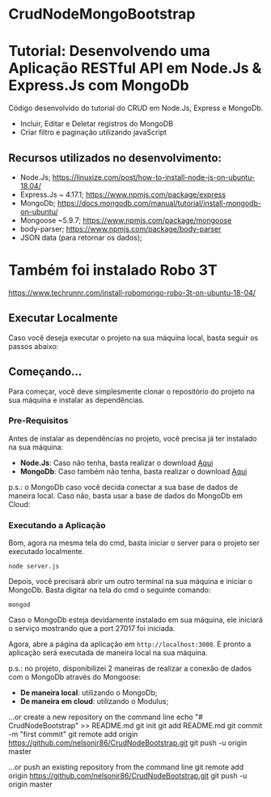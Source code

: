 # CrudNodeMongoBootstrap

# Tutorial: Desenvolvendo uma Aplicação RESTful API em Node.Js & Express.Js com MongoDb

Código desenvolvido do tutorial do CRUD em Node.Js, Express e MongoDb.

- Incluir, Editar e Deletar registros do MongoDB
- Criar filtro e paginação utilizando javaScript

## Recursos utilizados no desenvolvimento:

- Node.Js; https://linuxize.com/post/how-to-install-node-js-on-ubuntu-18.04/
- Express.Js ~ 4.17.1; https://www.npmjs.com/package/express
- MongoDb; https://docs.mongodb.com/manual/tutorial/install-mongodb-on-ubuntu/
- Mongoose ~5.9.7; https://www.npmjs.com/package/mongoose
- body-parser; https://www.npmjs.com/package/body-parser
- JSON data (para retornar os dados);

# Também foi instalado Robo 3T
https://www.techrunnr.com/install-robomongo-robo-3t-on-ubuntu-18-04/


## Executar Localmente

Caso você deseja executar o projeto na sua máquina local, basta seguir os passos abaixo:

## Começando...

Para começar, você deve simplesmente clonar o repositório do projeto na sua máquina e instalar as dependências.

### Pre-Requisitos

Antes de instalar as dependências no projeto, você precisa já ter instalado na sua máquina:

* **Node.Js**: Caso não tenha, basta realizar o download [Aqui](https://nodejs.org/en/)
* **MongoDb**: Caso também não tenha, basta realizar o download [Aqui](https://www.mongodb.com/download-center#community)

p.s.: o MongoDb caso você decida conectar a sua base de dados de maneira local. Caso não, basta usar 
a base de dados do MongoDb em Cloud:

### Executando a Aplicação

Bom, agora na mesma tela do cmd, basta iniciar o server para o projeto ser executado localmente.

```
node server.js
```

Depois, você precisará abrir um outro terminal na sua máquina e iniciar o MongoDb. Basta digitar na tela do cmd o seguinte comando:

```
mongod
```

Caso o MongoDb esteja devidamente instalado em sua máquina, ele iniciará o serviço mostrando que a port 27017 foi iniciada.


Agora, abre a página da aplicação em `http://localhost:3000`. E pronto a aplicação será executada de maneira local na sua máquina.        


p.s.: no projeto, disponibilizei 2 maneiras de realizar a conexão de dados com o MongoDb através do Mongoose:

* **De maneira local**: utilizando o MongoDb;
* **De maneira em cloud**: utilizando o Modulus;



 …or create a new repository on the command line
 echo "# CrudNodeBootstrap" >> README.md
 git init
 git add README.md
 git commit -m "first commit"
 git remote add origin https://github.com/nelsonjr86/CrudNodeBootstrap.git
 git push -u origin master
                
 …or push an existing repository from the command line
 git remote add origin https://github.com/nelsonjr86/CrudNodeBootstrap.git
 git push -u origin master
